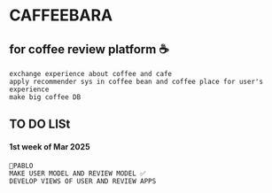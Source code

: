 # CAFFEEBARA
## for coffee review platform ☕
    exchange experience about coffee and cafe
    apply recommender sys in coffee bean and coffee place for user's experience
    make big coffee DB


## TO DO LISt
#### 1st week of Mar 2025
    🐒PABLO
    MAKE USER MODEL AND REVIEW MODEL ✅
    DEVELOP VIEWS OF USER AND REVIEW APPS
